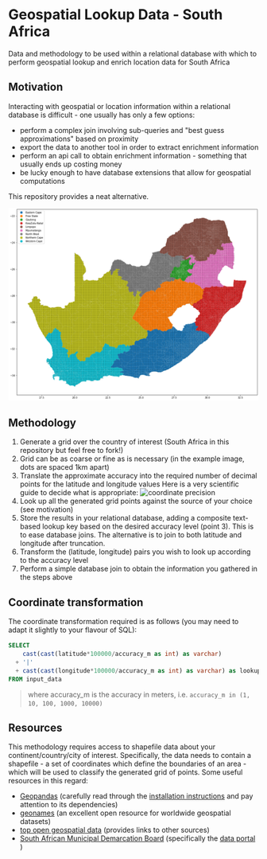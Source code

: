 # Geospatial Lookup Data - South Africa
Data and methodology to be used within a relational database with which to perform geospatial lookup and enrich location data for South Africa 

## Motivation
Interacting with geospatial or location information within a relational database is difficult - one usually has only a few options:
- perform a complex join involving sub-queries and "best guess approximations" based on proximity
- export the data to another tool in order to extract enrichment information
- perform an api call to obtain enrichment information - something that usually ends up costing money
- be lucky enough to have database extensions that allow for geospatial computations

This repository provides a neat alternative.

![South Africa Grid](images/South_Africa_grid_example_1000m.png)

## Methodology
1. Generate a grid over the country of interest (South Africa in this repository but feel free to fork!)
2. Grid can be as coarse or fine as is necessary (in the example image, dots are spaced 1km apart)
3. Translate the approximate accuracy into the required number of decimal points for the latitude and longitude values
Here is a very scientific guide to decide what is appropriate:
![coordinate precision](https://imgs.xkcd.com/comics/coordinate_precision.png)
4. Look up all the generated grid points against the source of your choice (see motivation) 
5. Store the results in your relational database, adding a composite text-based lookup key based on the desired accuracy level (point 3).  This is to ease database joins.  The alternative is to join to both latitude and longitude after truncation.
6. Transform the (latitude, longitude) pairs you wish to look up according to the accuracy level
7. Perform a simple database join to obtain the information you gathered in the steps above

## Coordinate transformation
The coordinate transformation required is as follows (you may need to adapt it slightly to your flavour of SQL):

```sql
SELECT 
    cast(cast(latitude*100000/accuracy_m as int) as varchar)
  + '|'
  + cast(cast(longitude*100000/accuracy_m as int) as varchar) as lookup_key
FROM input_data
```
> where accuracy_m is the accuracy in meters, i.e. ` accuracy_m in (1, 10, 100, 1000, 10000) `

## Resources
This methodology requires access to shapefile data about your continent/country/city of interest.  Specifically, the data needs to contain a shapefile - a set of coordinates which define the boundaries of an area - which will be used to classify the generated grid of points.
Some useful resources in this regard:
- [Geopandas](http://geopandas.org) (carefully read through the [installation instructions](http://geopandas.org/install.html) and pay attention to its dependencies)
- [geonames](http://www.geonames.org) (an excellent open resource for worldwide geospatial datasets)
- [top open geospatial data](https://gisgeography.com/best-free-gis-data-sources-raster-vector/) (provides links to other sources)
- [South African Municipal Demarcation Board](http://www.demarcation.org.za) (specifically the [data portal](http://dataportal-mdb-sa.opendata.arcgis.com) )


